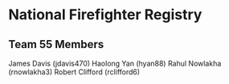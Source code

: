 # National Firefighter Registry

## Team 55 Members
James Davis (jdavis470)
Haolong Yan (hyan88)
Rahul Nowlakha (rnowlakha3)
Robert Clifford (rclifford6)

